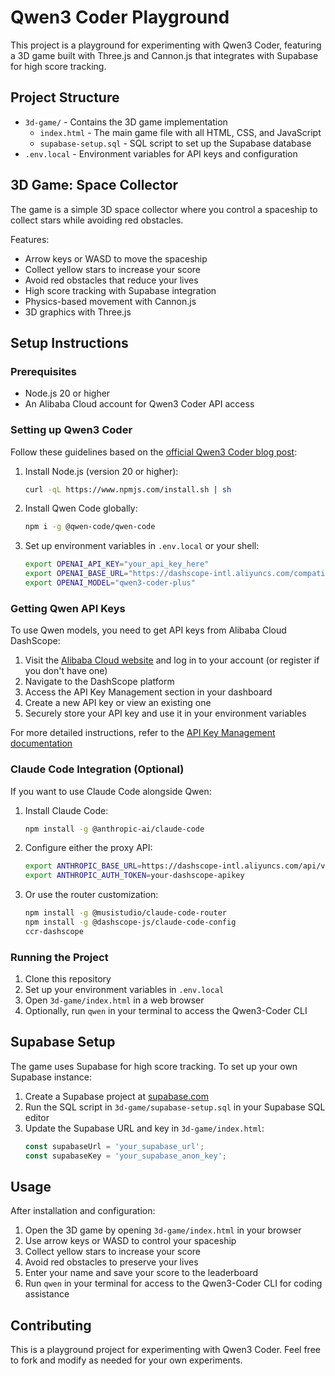 # Qwen3 Coder Playground

This project is a playground for experimenting with Qwen3 Coder, featuring a 3D game built with Three.js and Cannon.js that integrates with Supabase for high score tracking.

## Project Structure

- `3d-game/` - Contains the 3D game implementation
  - `index.html` - The main game file with all HTML, CSS, and JavaScript
  - `supabase-setup.sql` - SQL script to set up the Supabase database
- `.env.local` - Environment variables for API keys and configuration

## 3D Game: Space Collector

The game is a simple 3D space collector where you control a spaceship to collect stars while avoiding red obstacles. 

Features:
- Arrow keys or WASD to move the spaceship
- Collect yellow stars to increase your score
- Avoid red obstacles that reduce your lives
- High score tracking with Supabase integration
- Physics-based movement with Cannon.js
- 3D graphics with Three.js

## Setup Instructions

### Prerequisites

- Node.js 20 or higher
- An Alibaba Cloud account for Qwen3 Coder API access

### Setting up Qwen3 Coder

Follow these guidelines based on the [official Qwen3 Coder blog post](https://qwenlm.github.io/blog/qwen3-coder/):

1. Install Node.js (version 20 or higher):
   ```bash
   curl -qL https://www.npmjs.com/install.sh | sh
   ```

2. Install Qwen Code globally:
   ```bash
   npm i -g @qwen-code/qwen-code
   ```

3. Set up environment variables in `.env.local` or your shell:
   ```bash
   export OPENAI_API_KEY="your_api_key_here"
   export OPENAI_BASE_URL="https://dashscope-intl.aliyuncs.com/compatible-mode/v1"
   export OPENAI_MODEL="qwen3-coder-plus"
   ```

### Getting Qwen API Keys

To use Qwen models, you need to get API keys from Alibaba Cloud DashScope:

1. Visit the [Alibaba Cloud website](https://www.aliyun.com/) and log in to your account (or register if you don't have one)
2. Navigate to the DashScope platform
3. Access the API Key Management section in your dashboard
4. Create a new API key or view an existing one
5. Securely store your API key and use it in your environment variables

For more detailed instructions, refer to the [API Key Management documentation](https://help.aliyun.com/zh/dashscope/developer-reference/api-key-management)

### Claude Code Integration (Optional)

If you want to use Claude Code alongside Qwen:

1. Install Claude Code:
   ```bash
   npm install -g @anthropic-ai/claude-code
   ```

2. Configure either the proxy API:
   ```bash
   export ANTHROPIC_BASE_URL=https://dashscope-intl.aliyuncs.com/api/v2/apps/claude-code-proxy
   export ANTHROPIC_AUTH_TOKEN=your-dashscope-apikey
   ```

3. Or use the router customization:
   ```bash
   npm install -g @musistudio/claude-code-router
   npm install -g @dashscope-js/claude-code-config
   ccr-dashscope
   ```

### Running the Project

1. Clone this repository
2. Set up your environment variables in `.env.local`
3. Open `3d-game/index.html` in a web browser
4. Optionally, run `qwen` in your terminal to access the Qwen3-Coder CLI

## Supabase Setup

The game uses Supabase for high score tracking. To set up your own Supabase instance:

1. Create a Supabase project at [supabase.com](https://supabase.com/)
2. Run the SQL script in `3d-game/supabase-setup.sql` in your Supabase SQL editor
3. Update the Supabase URL and key in `3d-game/index.html`:
   ```javascript
   const supabaseUrl = 'your_supabase_url';
   const supabaseKey = 'your_supabase_anon_key';
   ```

## Usage

After installation and configuration:

1. Open the 3D game by opening `3d-game/index.html` in your browser
2. Use arrow keys or WASD to control your spaceship
3. Collect yellow stars to increase your score
4. Avoid red obstacles to preserve your lives
5. Enter your name and save your score to the leaderboard
6. Run `qwen` in your terminal for access to the Qwen3-Coder CLI for coding assistance

## Contributing

This is a playground project for experimenting with Qwen3 Coder. Feel free to fork and modify as needed for your own experiments.